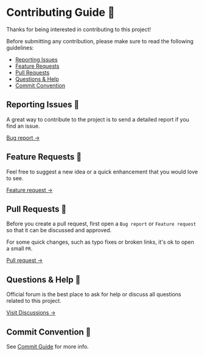 # Contributing Guide 🤝

Thanks for being interested in contributing to this project!

Before submitting any contribution, please make sure to read the following guidelines:

- [Reporting Issues](#reporting-issues-)
- [Feature Requests](#feature-requests-)
- [Pull Requests](#pull-requests-)
- [Questions & Help](#questions--help-)
- [Commit Convention](#commit-convention-)

## Reporting Issues 🚨

A great way to contribute to the project is to send a detailed report if you find an issue.

[Bug report →](https://github.com/ivodolenc/vuenex/issues/new/choose)

## Feature Requests 🚀

Feel free to suggest a new idea or a quick enhancement that you would love to see.

[Feature request →](https://github.com/ivodolenc/vuenex/issues/new/choose)

## Pull Requests 🔀

Before you create a pull request, first open a `Bug report` or `Feature request` so that it can be discussed and approved.

For some quick changes, such as typo fixes or broken links, it's ok to open a small `PR`.

[Pull request →](https://github.com/ivodolenc/vuenex/pulls)

## Questions & Help 🙋

Official forum is the best place to ask for help or discuss all questions related to this project.

[Visit Discussions →](https://github.com/ivodolenc/vuenex/discussions)

## Commit Convention 📄

See [Commit Guide](COMMIT_CONVENTION.md) for more info.
